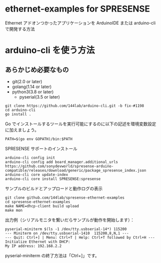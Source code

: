 # ethernet-examples for SPRESENSE

Ethernet アドオンつかったアプリケーションを
ArduinoIDE または arduino-cli で開発する方法

# arduino-cli を使う方法

## あらかじめ必要なもの

- git(2.0 or later)
- golang(1.14 or later)
- python3(3.8 or later)
  - pyserial(3.5 or later)

```shell
git clone https://github.com/144lab/arduino-cli.git -b fix-#1198
cd arduino-cli
go install .
```

Go でインストールするツールを実行可能にするのに以下の記述を環境変数設定に加えましょう。

```shell
PATH=$(go env GOPATH)/bin:$PATH
```

SPRESENSE サポートのインストール

```shell
arduino-cli config init
arduino-cli config add board_manager.additional_urls https://github.com/sonydevworld/spresense-arduino-compatible/releases/download/generic/package_spresense_index.json
arduino-cli core update-index
arduino-cli core install SPRESENSE:spresense
```

サンプルのビルドとアップロードと動作ログの表示

```shell
git clone github.com/144lab/spresense-ethernet-examples
cd spresense-ethernet-examples
make NAME=dhcp-client build upload
make mon
```

出力例（シリアルモニタを繋いだらサンプルが動作を開始します）：

```shell
pyserial-miniterm $(ls -1 /dev/tty.usbserial-14*) 115200
--- Miniterm on /dev/tty.usbserial-1410  115200,8,N,1 ---
--- Quit: Ctrl+] | Menu: Ctrl+T | Help: Ctrl+T followed by Ctrl+H ---
Initialize Ethernet with DHCP:
My IP address: 192.168.2.2
```

pyserial-miniterm の終了方法は「Ctrl+]」です。
